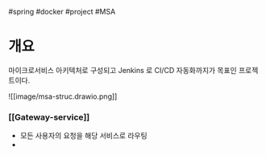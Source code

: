 #spring #docker #project #MSA 

# 개요
마이크로서비스 아키텍처로 구성되고 Jenkins 로 CI/CD 자동화까지가 목표인 프로젝트이다.


![[image/msa-struc.drawio.png]]

### [[Gateway-service]]
- 모든 사용자의 요청을 해당 서비스로 라우팅
- 